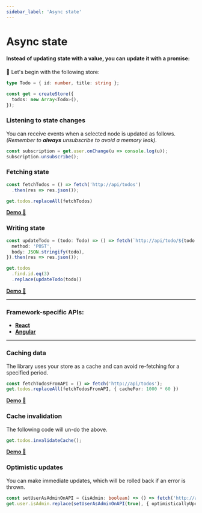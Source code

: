 ```yaml
---
sidebar_label: 'Async state'
---
```


# Async state

#### Instead of updating state with a **value**, you can update it with a **promise**:

🥚 Let's begin with the following store:
```ts
type Todo = { id: number, title: string };

const get = createStore({
  todos: new Array<Todo>(),
});
```

### **Listening** to state changes
You can receive events when a selected node is updated as follows.  
*(Remember to **always** unsubscribe to avoid a memory leak).*
```ts
const subscription = get.user.onChange(u => console.log(u));
subscription.unsubscribe();
```

### **Fetching** state
```ts
const fetchTodos = () => fetch('http://api/todos')
  .then(res => res.json());

get.todos.replaceAll(fetchTodos)
```
[**Demo 🥚**](https://codesandbox.io/s/reading-async-state-3x6xh?file=/src/index.ts)

### **Writing** state
```ts
const updateTodo = (todo: Todo) => () => fetch(`http://api/todo/${todo.id}`, {
  method: 'POST',
  body: JSON.stringify(todo),
}).then(res => res.json());

get.todos
  .find.id.eq(3)
  .replace(updateTodo(todo))
```
[**Demo 🥚**](https://codesandbox.io/s/writing-async-state-r8rs6?file=/src/index.ts)

---

### **Framework-specific** APIs:
* [**React**](react)
* [**Angular**](angular)

---

### **Caching** data
The library uses your store as a cache and can avoid re-fetching for a specified period.
```ts
const fetchTodosFromAPI = () => fetch('http://api/todos');
get.todos.replaceAll(fetchTodosFromAPI, { cacheFor: 1000 * 60 })
```
[**Demo 🥚**](https://codesandbox.io/s/olik-demo-caching-data-no-framework-3rvz9?file=/src/index.ts)

### **Cache invalidation**
The following code will un-do the above.
```ts
get.todos.invalidateCache();
```
[**Demo 🥚**](https://codesandbox.io/s/olik-demo-cache-invalidation-no-framework-efore?file=/src/index.ts)

### **Optimistic** updates
You can make immediate updates, which will be rolled back if an error is thrown.
```ts
const setUserAsAdminOnAPI = (isAdmin: boolean) => () => fetch('http://api/todos');
get.user.isAdmin.replace(setUserAsAdminOnAPI(true), { optimisticallyUpdateWith: true })
```
